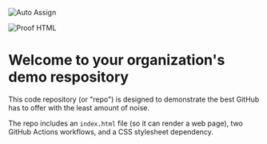 ![Auto Assign](https://github.com/Getsite-Today/demo-repository/actions/workflows/auto-assign.yml/badge.svg)

![Proof HTML](https://github.com/Getsite-Today/demo-repository/actions/workflows/proof-html.yml/badge.svg)

# Welcome to your organization's demo respository
This code repository (or "repo") is designed to demonstrate the best GitHub has to offer with the least amount of noise.

The repo includes an `index.html` file (so it can render a web page), two GitHub Actions workflows, and a CSS stylesheet dependency.
